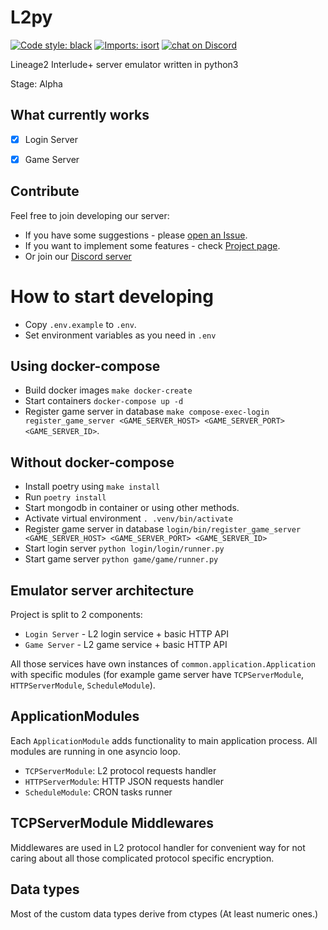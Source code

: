 L2py
====

<a href="https://github.com/psf/black"><img alt="Code style: black" src="https://img.shields.io/badge/code%20style-black-000000.svg"></a>
[![Imports: isort](https://img.shields.io/badge/%20imports-isort-%231674b1?style=flat&labelColor=ef8336)](https://pycqa.github.io/isort/)
<a href="https://discord.gg/hgdFQYxtvm"><img src="https://img.shields.io/discord/897633223608250388?logo=discord" alt="chat on Discord"></a>

Lineage2 Interlude+ server emulator written in python3

Stage: Alpha


What currently works
--------------------
- [x] Login Server
- [x] Game Server


Contribute
----------

Feel free to join developing our server:
* If you have some suggestions - please [open an Issue](https://github.com/Yurzs/L2py/issues/new/choose).
* If you want to implement some features - check [Project page](https://github.com/Yurzs/L2py/projects/1).
* Or join our [Discord server](https://discord.gg/AwV3yQKR)

How to start developing
=======================

* Copy `.env.example` to `.env`.
* Set environment variables as you need in `.env`

Using docker-compose
------------

* Build docker images `make docker-create`
* Start containers `docker-compose up -d`
* Register game server in database `make compose-exec-login register_game_server <GAME_SERVER_HOST> <GAME_SERVER_PORT> <GAME_SERVER_ID>`.

Without docker-compose
--------------

* Install poetry using `make install`
* Run `poetry install`
* Start mongodb in container or using other methods.
* Activate virtual environment `. .venv/bin/activate`
* Register game server in database `login/bin/register_game_server <GAME_SERVER_HOST> <GAME_SERVER_PORT> <GAME_SERVER_ID>`
* Start login server `python login/login/runner.py`
* Start game server `python game/game/runner.py`

Emulator server architecture
----------------

Project is split to 2 components:

- `Login Server` - L2 login service + basic HTTP API
- `Game Server` - L2 game service + basic HTTP API

All those services have own instances of `common.application.Application` 
with specific modules (for example game server have `TCPServerModule`, `HTTPServerModule`, `ScheduleModule`).

ApplicationModules
------------------

Each `ApplicationModule` adds functionality to main application process.
All modules are running in one asyncio loop.

- `TCPServerModule`: L2 protocol requests handler
- `HTTPServerModule`: HTTP JSON requests handler
- `ScheduleModule`: CRON tasks runner

TCPServerModule Middlewares
---------------------------

Middlewares are used in L2 protocol handler for convenient way for not caring
about all those complicated protocol specific encryption.

Data types
----------

Most of the custom data types derive from ctypes (At least numeric ones.)
